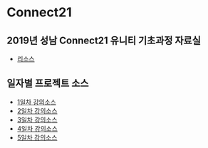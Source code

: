 # Connect21
## 2019년 성남 Connect21 유니티 기초과정 자료실

- [리소스](https://1drv.ms/u/s!Asker0nVo1TSyNAe-_12Gn9rKDzdkg)

## 일자별 프로젝트 소스

- [1일차 강의소스]()
- [2일차 강의소스]()
- [3일차 강의소스]()
- [4일차 강의소스]()
- [5일차 강의소스]()

